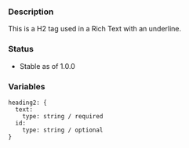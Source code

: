 ### Description
This is a H2 tag used in a Rich Text with an underline.

### Status
* Stable as of 1.0.0

### Variables
~~~
heading2: {
  text:
    type: string / required
  id:
    type: string / optional
}
~~~
